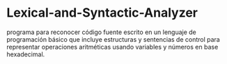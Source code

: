 # Lexical-and-Syntactic-Analyzer
 programa para reconocer código fuente escrito en un lenguaje de programación básico que incluye estructuras y sentencias de control para representar operaciones aritméticas usando variables y números en base hexadecimal.
